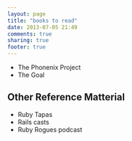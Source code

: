 ```yaml
---
layout: page
title: "books to read"
date: 2013-07-05 21:49
comments: true
sharing: true
footer: true
---
```


* The Phonenix Project
* The Goal

## Other Reference Matterial ##

* Ruby Tapas
* Rails casts
* Ruby Rogues podcast